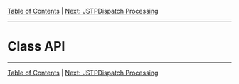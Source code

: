 [Table of Contents](index.md) | [Next: JSTPDispatch Processing](processing.md)

---

Class API
=========


---

[Table of Contents](index.md) | [Next: JSTPDispatch Processing](processing.md)
